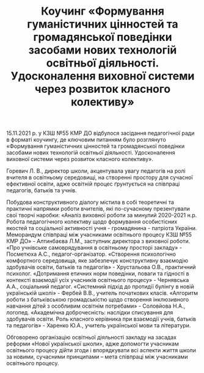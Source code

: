 ﻿---
title: Коучинг «Формування гуманістичних цінностей та громадянської поведінки засобами нових технологій освітньої діяльності. Удосконалення виховної системи через розвиток класного колективу»
---

15.11.2021 р. у КЗШ №55 КМР ДО відбулося засідання педагогічної ради в форматі коучингу, де ключовим питанням було розглянуто  «Формування гуманістичних цінностей та громадянської поведінки засобами нових технологій освітньої діяльності. Удосконалення виховної системи через розвиток класного колективу».

Горевич Л. В., директор школи, акцентувала увагу педагогів на ролі вчителя в освітньому середовищі, на створенні простору для сучасної ефективної освіти, адже освітній процес ґрунтується на співпраці педагогів, батьків та учнів.

Побудова конструктивного діалогу містила в собі теоретичні та практичні напрямки роботи вчителів, які по-сучасному презентували свої творчі наробки: «Аналіз виховної роботи за минулий 2020-2021 н.р.  Робота педагогічного колективу щодо формування особистісних якостей та соціальної активності учня - громадянина - патріота України. Меморандум співпраці між учасниками освітнього процесу  КЗШ №55 КМР ДО» - Алтинбаєва Л.М., заступник директора з виховної роботи. «Про учнівське самоврядування в освітньому просторі закладу» - Посметюха А.С., педагог-організатор. «Створення психологічно комфортного середовища, яке забезпечує конструктивну взаємодію здобувачів освіти, батьків та педагогів» - Хрустальова О.В., практичний психолог. «Дотримання етичних норм поведінки, поваги та гідності в контексті взаємодії усіх учасників освітнього процесу» - Чернявська А.А., соціальний педагог. «Системний підхід до протидії булінгу в новій українській школі» - Фербей В.В., учитель початкових класів. «Алгоритм роботи з батьківською громадськістю щодо створення інклюзивного навчання дітей з особливим освітнім потребами» - Соловйова Н.А.,  логопед. «Академічна доброчесність: наслідки списування для здобувачів освіти. Роль класного керівника при взаємодії учнів, батьків та педагогів» - Харенко Ю.А., учитель української мови та літератури.

Обговорено організацію освітньої діяльності закладу на засадах реформи «Нової української школи», адже допомогти учасникам освітнього процесу дійти згоди і впорядкувати всі аспекти життя школи за новими, сучасними принципами – мета співпраці між учасниками освітнього процесу.

<slideshow></slideshow>